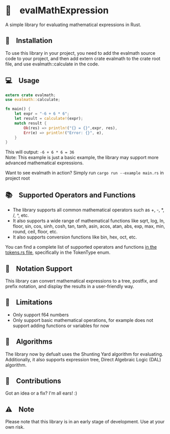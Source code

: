 # 🔢&nbsp;&nbsp;&nbsp;&nbsp;evalMathExpression 

A simple library for evaluating mathematical expressions in Rust.

## 🔧&nbsp;&nbsp;&nbsp;&nbsp;Installation 

To use this library in your project, you need to add the evalmath source code to your project, and then add extern crate evalmath to the crate root file, and use evalmath::calculate in the code.


## 💻&nbsp;&nbsp;&nbsp;&nbsp;Usage 
```Rust
extern crate evalmath;
use evalmath::calculate;

fn main() {
    let expr = "-6 + 6 * 6";
    let result = calculate!(expr);
    match result {
        Ok(res) => println!("{} = {}",expr, res),
        Err(e) => println!("Error: {}", e),
    }
}
```

This will output:
```-6 + 6 * 6 = 36``` <br>
Note: This example is just a basic example, the library may support more advanced mathematical expressions.

Want to see evalmath in action? Simply run ```cargo run --example main.rs``` in project root

## 📚&nbsp;&nbsp;&nbsp;&nbsp;Supported Operators and Functions 

- The library supports all common mathematical operators such as +, -, *, /, ^, etc.
- It also supports a wide range of mathematical functions like sqrt, log, ln, floor, sin, cos, sinh, cosh, tan, tanh, asin, acos, atan, abs, exp, max, min, round, ceil, floor, etc.
- It also supports conversion functions like bin, hex, oct, etc.

You can find a complete list of supported operators and functions [in the tokens.rs file](https://github.com/alirezamdk/evalMathExpression/blob/main/src/general/tokens.rs), specifically in the TokenType enum.

## 📝&nbsp;&nbsp;&nbsp;&nbsp;Notation Support 

This library can convert mathematical expressions to a tree, postfix, and prefix notation, and display the results in a user-friendly way.


## 🚫&nbsp;&nbsp;&nbsp;&nbsp;Limitations 

- Only support f64 numbers
- Only support basic mathematical operations, for example does not support adding functions or variables for now

## 🌳&nbsp;&nbsp;&nbsp;&nbsp;Algorithms

The library now by defualt uses the Shunting Yard algorithm for evaluating. Additionally, it also supports expression tree, Direct Algebraic Logic (DAL) algorithm.


## 🤗&nbsp;&nbsp;&nbsp;&nbsp;Contributions 

Got an idea or a fix? I'm all ears! :) 


## ⚠️&nbsp;&nbsp;&nbsp;&nbsp;Note 

Please note that this library is in an early stage of development. Use at your own risk.
